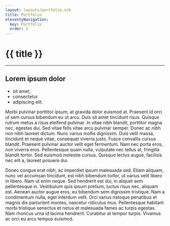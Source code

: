 ```yaml
---
layout: layouts/portfolio.njk
title: Portfolio
eleventyNavigation:
  key: Portfolio
  order: 2
---
```

<div class="vacancies__header">
  <h1>{{ title }}</h1>
</div>
<hr>

## Lorem ipsum dolor

- sit amet, 
- consectetur 
- adipiscing elit. 

Morbi pulvinar porttitor ipsum, at gravida dolor euismod at. Praesent id orci ut sem cursus bibendum eu ut arcu. Duis sit amet tincidunt risus. Quisque rutrum metus a risus eleifend pulvinar. In vitae nibh blandit, porttitor magna nec, egestas dui. Sed vitae felis vitae arcu pulvinar semper. Donec ac nibh non nibh laoreet dictum. Nunc varius mollis dignissim. Duis velit massa, tincidunt et neque vitae, consequat viverra justo. Fusce convallis cursus blandit. Praesent pulvinar auctor velit eget fermentum. Nam nec porta eros, non viverra eros. Pellentesque quam nulla, vulputate nec tellus at, fringilla blandit tortor. Sed euismod molestie cursus. Quisque lectus augue, facilisis nec elit a, laoreet posuere dui.

Donec congue erat nibh, ac imperdiet ipsum malesuada sed. Etiam aliquam, nunc vel accumsan tincidunt, est nibh bibendum tortor, ut varius velit libero in libero. Nam ut enim neque. Sed hendrerit est dui, in aliquet sem pellentesque in. Vestibulum quis ipsum pretium, luctus risus nec, aliquam est. Aenean auctor augue eros, eu bibendum sem dignissim tristique. Nam a condimentum nulla, eget interdum velit. Orci varius natoque penatibus et magnis dis parturient montes, nascetur ridiculus mus. Pellentesque habitant morbi tristique senectus et netus et malesuada fames ac turpis egestas. Nam rhoncus urna id lacinia hendrerit. Curabitur at tempor turpis. Vivamus ac orci eu arcu tempus euismod.